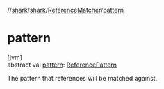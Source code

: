 //[shark](../../../index.md)/[shark](../index.md)/[ReferenceMatcher](index.md)/[pattern](pattern.md)

# pattern

[jvm]\
abstract val [pattern](pattern.md): [ReferencePattern](../-reference-pattern/index.md)

The pattern that references will be matched against.
